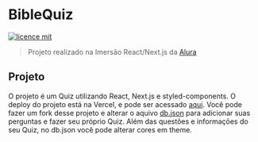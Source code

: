 # BibleQuiz

[![licence mit](https://img.shields.io/github/license/epsilveira/biblequiz?style=flat-square)](https://github.com/epsilveira/biblequiz/blob/main/LICENSE.md)

> Projeto realizado na Imersão React/Next.js da [Alura](https://alura.com.br/)

## Projeto

O projeto é um Quiz utilizando React, Next.js e styled-components. O deploy do projeto está na Vercel, e pode ser acessado [aqui](https://biblequiz.epsilveira.vercel.app/).
Você pode fazer um fork desse projeto e alterar o aquivo [db.json](https://github.com/epsilveira/biblequiz/blob/main/db.json) para adicionar suas perguntas e fazer seu próprio Quiz.
Além das questões e informações do seu Quiz, no db.json você pode alterar cores em theme.
